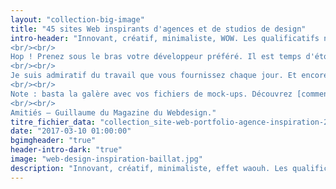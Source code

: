 ```yaml
---
layout: "collection-big-image"
title: "45 sites Web inspirants d'agences et de studios de design"
intro-header: "Innovant, créatif, minimaliste, WOW. Les qualificatifs ne manquent pas lorsqu'une agence ou un studio décide de refaire son [site Web](http://www.magazineduwebdesign.com/inspirations/ui-design/sites-web/). En tant que designer, vous n'aurez sans doute pas de meilleures chances de montrer l'étendu de vos talents si ce n'est lors du [redesign d'un portfolio](http://www.magazineduwebdesign.com/conseils/guides/6-etapes-pour-foirer-le-design-de-son-portfolio/) d'agence. C'est le moment idéal pour explorer toutes ces pistes créatives refusées par vos clients. Pardonnez-leur, ils ne savaient pas 😄.
<br/><br/>
Hop ! Prenez sous le bras votre développeur préféré. Il est temps d'étonner vos clients, vos concurrents et pourquoi pas le monde avec un concept d'interface où l'oeil ne s'ennuie pas.
<br/><br/>
Je suis admiratif du travail que vous fournissez chaque jour. Et encore plus admiratif de la patience que vous démontrez avec vos clients et les chefs de projet 😘. Je suis impatient de voir ce que vous allez produire. Pour vous aider dans votre [process de design](http://www.magazineduwebdesign.com/conseils/guides/design/), j'ai préparé cette collection, dans l'espoir qu'elle vous serve d'inspiration pour votre prochain [site portfolio](http://www.magazineduwebdesign.com/collection/56-approches-cr-atives-de-portfolios-s-lection-automne-2016/). Un conseil : [accessibilité](http://www.magazineduwebdesign.com/accessibilite-web-ckecklist/) et mobilité.
<br/><br/>
Note : basta la galère avec vos fichiers de mock-ups. Découvrez [comment créer un mock-up sans PhotoShop](http://www.magazineduwebdesign.com/ressources/outils-services/design/smartmockups-app/).
<br/><br/>
Amitiés – Guillaume du Magazine du Webdesign."
titre_fichier_data: "collection_site-web-portfolio-agence-inspiration-2017"
date: "2017-03-10 01:00:00"
bgimgheader: "true"
header-intro-dark: "true"
image: "web-design-inspiration-baillat.jpg"
description: "Innovant, créatif, minimaliste, effet waouh. Les qualificatifs ne manquent pas lorsqu'une agence Web décident de refaire son site Web..."
---
```

